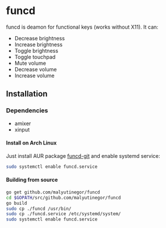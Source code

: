 # funcd
funcd is deamon for functional keys (works without X11). It can:
- Decrease brightness
- Increase brightness
- Toggle brightness
- Toggle touchpad
- Mute volume
- Decrease volume
- Increase volume

## Installation

### Dependencies
- amixer
- xinput

#### Install on Arch Linux
Just install AUR package [funcd-git](https://aur.archlinux.org/packages/funcd-git/) and enable systemd service:
```bash
sudo systemctl enable funcd.service
```

#### Building from source
```bash
go get github.com/malyutinegor/funcd
cd $GOPATH/src/github.com/malyutinegor/funcd
go build
sudo cp ./funcd /usr/bin/
sudo cp ./funcd.service /etc/systemd/system/
sudo systemctl enable funcd.service
```
